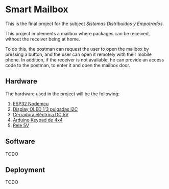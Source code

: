 # Smart Mailbox

This is the final project for the subject _Sistemas Distribuidos y Empotrados_.

This project implements a mailbox where packages can be received, without the receiver being at home.

To do this, the postman can request the user to open the mailbox by pressing a button, and the user can open it remotely with their mobile phone. In addition, if the receiver is not available, he can provide an access code to the postman, to enter it and open the mailbox door.

## Hardware
The hardware used in the project will be the following:
1. [ESP32 Nodemcu](https://www.amazon.es/dp/B071P98VTG/ref=cm_sw_r_tw_dp_CPSVVDB972EZTASYY59S)
2. [Display OLED 1'3 pulgadas I2C](https://www.amazon.es/dp/B078J78R45/ref=cm_sw_r_tw_dp_ZB90DXNJR4ACQF2T5VBF?_encoding=UTF8&psc=1)
3. [Cerradura eléctrica DC 5V](https://www.amazon.es/dp/B0782QNSQ1/ref=cm_sw_r_tw_dp_QN883FGKAA1P83ZPV05A?_encoding=UTF8&psc=1)
4. [Arduino Keypad de 4x4](https://www.amazon.es/dp/B018CGKAYY/ref=cm_sw_r_tw_dp_NX5TY4J0240DQH7HGF7F)
5. [Rele 5V](https://www.amazon.es/dp/B07BVXT1ZK/ref=cm_sw_r_tw_dp_871TCR1Q2JNB6FPTSF2Z)

## Software
TODO
## Deployment
TODO